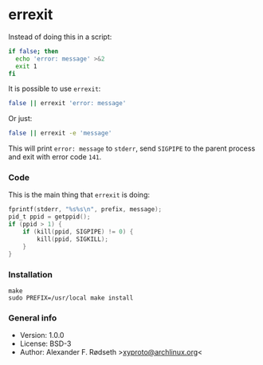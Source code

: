 # errexit

Instead of doing this in a script:

```bash
if false; then
  echo 'error: message' >&2
  exit 1
fi
```

It is possible to use `errexit`:

```bash
false || errexit 'error: message'
```

Or just:

```bash
false || errexit -e 'message'
```

This will print `error: message` to `stderr`, send `SIGPIPE` to the parent process and exit with error code `141`.

### Code

This is the main thing that `errexit` is doing:

```c
fprintf(stderr, "%s%s\n", prefix, message);
pid_t ppid = getppid();
if (ppid > 1) {
    if (kill(ppid, SIGPIPE) != 0) {
        kill(ppid, SIGKILL);
    }
}
```

### Installation

```
make
sudo PREFIX=/usr/local make install
```

### General info

* Version: 1.0.0
* License: BSD-3
* Author: Alexander F. Rødseth &gt;xyproto@archlinux.org&lt;
